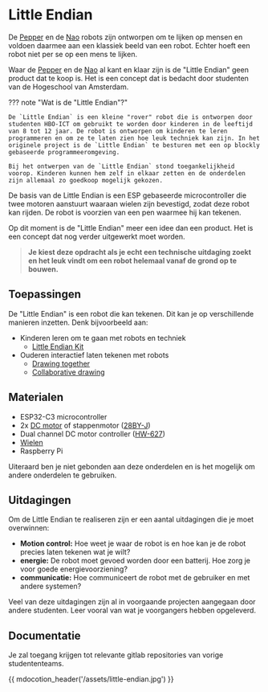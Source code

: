 # Little Endian

De [Pepper](../robots/pepper.md) en de [Nao](../robots/nao.md) robots zijn ontworpen om te lijken op mensen en voldoen daarmee aan een klassiek beeld van een robot. Echter hoeft een robot niet per se op een mens te lijken. 

Waar de [Pepper](../robots/pepper.md) en de [Nao](../robots/nao.md) al kant en klaar zijn is de "Little Endian" geen product dat te koop is. Het is een concept dat is bedacht door studenten van de Hogeschool van Amsterdam.

??? note "Wat is de "Little Endian"?"

    De `Little Endian` is een kleine "rover" robot die is ontworpen door studenten HBO-ICT om gebruikt te worden door kinderen in de leeftijd van 8 tot 12 jaar. De robot is ontworpen om kinderen te leren programmeren en om ze te laten zien hoe leuk techniek kan zijn. In het originele project is de `Little Endian` te besturen met een op blockly gebaseerde programmeeromgeving.

    Bij het ontwerpen van de `Little Endian` stond toegankelijkheid voorop. Kinderen kunnen hem zelf in elkaar zetten en de onderdelen zijn allemaal zo goedkoop mogelijk gekozen.

De basis van de Little Endian is een ESP gebaseerde microcontroller die twee motoren aanstuurt waaraan wielen zijn bevestigd, zodat deze robot kan rijden. De robot is voorzien van een pen waarmee hij kan tekenen. 

Op dit moment is de "Little Endian" meer een idee dan een product. Het is een concept dat nog verder uitgewerkt moet worden.

> **Je kiest deze opdracht als je echt een technische uitdaging zoekt en het leuk vindt om een robot helemaal vanaf de grond op te bouwen.**

## Toepassingen

De "Little Endian" is een robot die kan tekenen. Dit kan je op verschillende manieren inzetten. Denk bijvoorbeeld aan:

- Kinderen leren om te gaan met robots en techniek
    - [Little Endian Kit](https://iot.dev.hihva.nl/2021-2022-feb-jun/group-project/coderdojo-little-endian/little_endian/)
- Ouderen interactief laten tekenen met robots
    - [Drawing together](https://iot.dev.hihva.nl/2022-2023-sep-jan/group-project/vitalityandaging-drawing-together/)
    - [Collaborative drawing](https://human-robot-collaborative-drawing-iot-2023-2024--c1298d6f5160f3.dev.hihva.nl/)

## Materialen

- ESP32-C3 microcontroller
- 2x [DC motor](https://www.aliexpress.com/item/1005005605678253.html?spm=a2g0o.order_list.order_list_main.15.7fb41802Ks66YR) of stappenmotor ([28BY-J](https://www.aliexpress.com/item/1005005486356862.html?spm=a2g0o.productlist.main.5.7af74c4fjmXmL4&algo_pvid=4a73c262-c568-4247-91f5-193df0b9b11c&algo_exp_id=4a73c262-c568-4247-91f5-193df0b9b11c-2&pdp_npi=4%40dis%21EUR%214.14%212.11%21%21%2131.22%2115.92%21%40211b600817131850149845758ec081%2112000033273129748%21sea%21NL%21162207786%21&curPageLogUid=A9oOY2vnrfav&utparam-url=scene%3Asearch%7Cquery_from%3A))
- Dual channel DC motor controller ([HW-627](https://www.aliexpress.com/item/1005006158100008.html?spm=a2g0o.order_list.order_list_main.30.7fb41802Ks66YR))
- [Wielen](https://www.aliexpress.com/item/1005005962566462.html?spm=a2g0o.order_list.order_list_main.25.7fb41802Ks66YR)
- Raspberry Pi

Uiteraard ben je niet gebonden aan deze onderdelen en is het mogelijk om andere onderdelen te gebruiken.

## Uitdagingen

Om de Little Endian te realiseren zijn er een aantal uitdagingen die je moet overwinnen:

- **Motion control:** Hoe weet je waar de robot is en hoe kan je de robot precies laten tekenen wat je wilt?
- **energie:** De robot moet gevoed worden door een batterij. Hoe zorg je voor goede energievoorziening?
- **communicatie:** Hoe communiceert de robot met de gebruiker en met andere systemen?

Veel van deze uitdagingen zijn al in voorgaande projecten aangegaan door andere studenten. Leer vooral van wat je voorgangers hebben opgeleverd.

## Documentatie

Je zal toegang krijgen tot relevante gitlab repositories van vorige studententeams.

{{ mdocotion_header('/assets/little-endian.jpg') }}